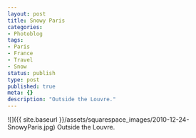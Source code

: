 ```yaml
---
layout: post
title: Snowy Paris
categories:
- Photoblog
tags:
- Paris
- France
- Travel
- Snow
status: publish
type: post
published: true
meta: {}
description: "Outside the Louvre."
---
```


![]({{ site.baseurl }}/assets/squarespace_images/2010-12-24-SnowyParis.jpg) Outside the Louvre.
